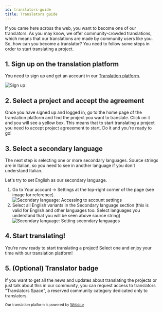 ```yaml
---
id: translators-guide
title: Translators guide
---
```


If you came here across the web, you want to become one of our translators. As you may know, we offer community-crowded translations, which means that our translations are made by community users like you.
So, how can you become a translator?
You need to follow some steps in order to start translating a project.

## 1. Sign up on the translation platform
You need to sign up and get an account in our [Translation platform](https://translate.maicol07.it).

![Sign up](../../img/translators_guide_signup.png)

## 2. Select a project and accept the agreement
Once you have signed up and logged in, go to the home page of the translation platform and find the project you want to translate. Click on it and you will see a yellow box.
This means that to start translating a project you need to accept project agreeement to start. Do it and you're ready to go!

## 3. Select a secondary language
The next step is selecting one or more secondary languages. Source strings are in Italian, so you need to see in another language if you don't understand Italian.

Let's try to set English as our secondary language.
1. Go to Your account → Settings at the top-right corner of the page (see image for reference).
![Secondary language: Accessing to account settings](../../img/translators_guide_secondary_language_1.png)
2. Select all English variants in the Secondary language section (this is valid for English and other languages too. Select languages you understand that you will be seen above source string)
![Secondary language: Setting secondary languages](../../img/translators_guide_secondary_language_2.png)

## 4. Start translating!
You're now ready to start translating a project! Select one and enjoy your time with our translation platform!

## 5. (Optional) Translator badge
If you want to get all the news and updates about translating the projects or just talk about this in our community,
you can request access to translators "Translators Space", a reserved community category dedicated only to translators.

<small>Our translation platform is powered by [Weblate](https://weblate.org)</small>